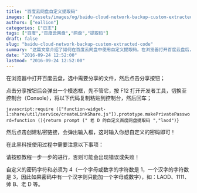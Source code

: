 ```yaml
---
title: "百度云网盘自定义提取码"
images: ["/assets/images/og/baidu-cloud-network-backup-custom-extracted-code.png"]
authors: ["eallion"]
categories: ["日志"]
tags: ["百度","百度云网盘","网盘","提取码"]
draft: false
slug: "baidu-cloud-network-backup-custom-extracted-code"
summary: "这篇文章介绍了如何在百度云网盘中使用自定义提取码。在浏览器打开百度云盘后，选中需要分享的文件并点击分享按钮。现在打开开发者工具的控制台，将提供的代码粘贴到控制台中并按回车。然后点击创建私密链接，并在弹出的输入框中输入自定义的密码即可。需要注意的是，自定义密码只能由4个字符组成，可以是字母、数字或一个汉字加上一个字母或数字。"
date: "2016-09-24 12:52:00"
lastmod: "2016-09-24 12:52:00"
---
```


在浏览器中打开百度云盘，选中需要分享的文件，然后点击分享按钮；

点击分享按钮后会弹出一个模态框，先不管它，按 F12 打开开发者工具，切换至控制台（Console），将以下代码复制粘贴到控制台，然后回车；

`javascript:require (["function-widget-1:share/util/service/createLinkShare.js"]).prototype.makePrivatePassword=function (){return prompt (" 老 D 的自定义百度网盘提取码 ","laod")}`

然后点击创建私密链接，会弹出输入框，这时输入你想自定义的密码即可！

在此黑科技使用过程中需要注意以下事项：

请按照教程一步一步的进行，否则可能会出现错误或失败！

自定义的密码字符和必须为 4（一个字母或数字的字符数是 1，一个汉字的字符数是 3，因此如果密码中有一个汉字则只能加一个字母或数字），如：LAOD、1111、帅 B、老 D 等。
